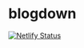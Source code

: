 # blogdown

[![Netlify Status](https://api.netlify.com/api/v1/badges/f6c51617-13fd-4c74-84af-f3fca6ab8e4a/deploy-status)](https://app.netlify.com/sites/matthewsmith/deploys)